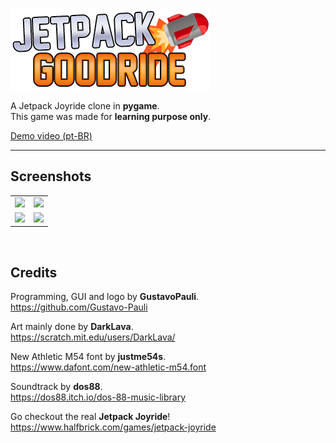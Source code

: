 ![Jetpack Goodride](assets/sprites/LogoSmall.png)


A Jetpack Joyride clone in **pygame**.\
This game was made for **learning purpose only**.

[Demo video (pt-BR)](https://www.youtube.com/watch?v=AGmhM9LWP6g)

***

## Screenshots
<table>
  <tr>
    <td><img src="https://i.postimg.cc/Bbjp2Vd1/Jetpack-Goodride-Death.jpg" /></td>
    <td><img src="https://i.postimg.cc/kMHf77bN/Jetpack-Goodride-Gameplay.jpg" /></td>
  </tr>
  <tr>
    <td><img src="https://i.postimg.cc/15NMtbGk/Jetpack-Goodride-Menu.jpg" /></td>
    <td><img src="https://i.postimg.cc/QCvbmq3Y/Jetpack-Goodride-Shop.jpg" /></td>
  </tr>
</table>

</br>

## Credits

Programming, GUI and logo by **GustavoPauli**. \
https://github.com/Gustavo-Pauli

Art mainly done by **DarkLava**. \
https://scratch.mit.edu/users/DarkLava/

New Athletic M54 font by **justme54s**. \
https://www.dafont.com/new-athletic-m54.font

Soundtrack by **dos88**. \
https://dos88.itch.io/dos-88-music-library

Go checkout the real **Jetpack Joyride**! \
https://www.halfbrick.com/games/jetpack-joyride
